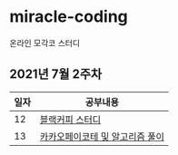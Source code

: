 # miracle-coding

온라인 모각코 스터디

## 2021년 7월 2주차
일자|공부내용|
|---|---|
|12|[블랙커피 스터디](https://github.com/ink-0/js-todo-list-step1)|
|13|[카카오페이코테 및 알고리즘 풀이](https://github.com/ink-0/training/blob/main/algo/Python/codility/PermCheck.py)|

